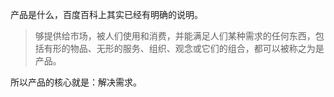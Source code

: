 产品是什么，百度百科上其实已经有明确的说明。

> 够提供给市场，被人们使用和消费，并能满足人们某种需求的任何东西，包括有形的物品、无形的服务、组织、观念或它们的组合，都可以被称之为是产品。

所以产品的核心就是：解决需求。

